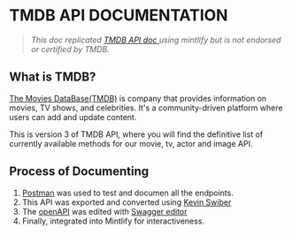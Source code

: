 # TMDB API DOCUMENTATION
> _This doc replicated [TMDB API doc ](https://developer.themoviedb.org/docs/getting-started) using mintlify but is not endorsed or certified by TMDB._

## What is TMDB?
[The Movies DataBase(TMDB)](https://www.themoviedb.org/) is company that provides information on movies, TV shows, and celebrities. It's a community-driven platform where users can add and update content. 

This is version 3 of TMDB API, where you will find the definitive list of currently available methods for our movie, tv, actor and image API.

## Process of Documenting 
1. [Postman](https://documenter.getpostman.com/view/32923208/2sAYdcrCA3) was used to test and documen all the endpoints.
2. This API was exported and converted using [Kevin Swiber](https://kevinswiber.github.io/postman2openapi/)
3. The [openAPI](https://github.com/Ileolami/docs/blob/main/api-reference/openapi.yaml) was edited with [Swagger editor](https://editor-next.swagger.io/)
4. Finally, integrated into Mintlify for interactiveness.
